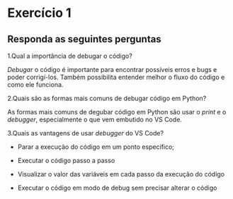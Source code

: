 # Exercício 1

## Responda as seguintes perguntas

1.Qual a importância de debugar o código?

  _Debugar_ o código é importante para encontrar possíveis erros e bugs e poder corrigí-los. Também possibilita entender melhor o fluxo do código e como ele funciona.

2.Quais são as formas mais comuns de debugar código em Python?

  As formas mais comuns de degubar código em Python são usar o _print_ e o _debugger_, especialmente o que vem embutido no VS Code.

3.Quais as vantagens de usar _debugger_ do VS Code?

- Parar a execução do código em um ponto específico;

- Executar o código passo a passo
  
- Visualizar o valor das variáveis em cada passo da execução do código
  
- Executar o código em modo de debug sem precisar alterar o código
